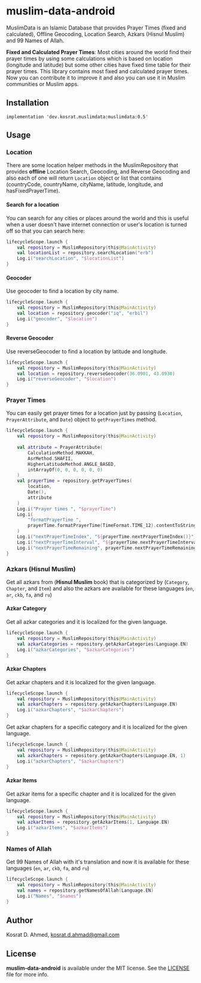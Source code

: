 muslim-data-android
===================

MuslimData is an Islamic Database that provides Prayer Times (fixed and calculated), Offline Geocoding, Location Search, Azkars (Hisnul Muslim) and 99 Names of Allah.

**Fixed and Calculated Prayer Times**:
Most cities around the world find their prayer times by using some calculations which is based on location (longitude and latitude) but some other cities have fixed time table for their prayer times. This library contains most fixed and calculated prayer times. Now you can contribute it to improve it and also you can use it in Muslim communities or Muslim apps.

## Installation
```
implementation 'dev.kosrat.muslimdata:muslimdata:0.5'
```

## Usage

### Location

There are some location helper methods in the MuslimRepository that provides **offline** Location Search, Geocoding, and Reverse Geocoding and also each of one will return `Location` object or list that contains (countryCode, countryName, cityName, latitude, longitude, and hasFixedPrayerTime).


#### Search for a location

You can search for any cities or places around the world and this is useful when a user doesn't have internet connection or user's location is turned off so that you can search here:
```kotlin
lifecycleScope.launch {
    val repository = MuslimRepository(this@MainActivity)
    val locationList = repository.searchLocation("erb")
    Log.i("searchLocation", "$locationList")
}
```

#### Geocoder

Use geocoder to find a location by city name.

```kotlin
lifecycleScope.launch {
    val repository = MuslimRepository(this@MainActivity)
    val location = repository.geocoder("iq", "erbil")
    Log.i("geocoder", "$location")
}
```

#### Reverse Geocoder

Use reverseGeocoder to find a location by latitude and longitude.

```kotlin
lifecycleScope.launch {
    val repository = MuslimRepository(this@MainActivity)
    val location = repository.reverseGeocoder(36.0901, 43.0930)
    Log.i("reverseGeocoder", "$location")
}
```

### Prayer Times

You can easily get prayer times for a location just by passing (`Location`, `PrayerAttribute`, and `Date`) object to `getPrayerTimes` method.

```kotlin
lifecycleScope.launch {
    val repository = MuslimRepository(this@MainActivity)
    
    val attribute = PrayerAttribute(
        CalculationMethod.MAKKAH,
        AsrMethod.SHAFII,
        HigherLatitudeMethod.ANGLE_BASED,
        intArrayOf(0, 0, 0, 0, 0, 0)
    )
    val prayerTime = repository.getPrayerTimes(
        location,
        Date(),
        attribute
    )
    Log.i("Prayer times ", "$prayerTime")
    Log.i(
        "formatPrayerTime ",
        prayerTime.formatPrayerTime(TimeFormat.TIME_12).contentToString()
    )
    Log.i("nextPrayerTimeIndex", "${prayerTime.nextPrayerTimeIndex()}")
    Log.i("nextPrayerTimeInterval", "${prayerTime.nextPrayerTimeInterval()}")
    Log.i("nextPrayerTimeRemaining", prayerTime.nextPrayerTimeRemaining())
}
```

### Azkars (Hisnul Muslim)

Get all azkars from (**Hisnul Muslim** book) that is categorized by (`Category`, `Chapter`, and `Item`) and also the azkars are available for these languages (`en`, `ar`, `ckb`, `fa`, and `ru`)

#### Azkar Category

Get all azkar categories and it is localized for the given language.

```kotlin
lifecycleScope.launch {
    val repository = MuslimRepository(this@MainActivity)
    val azkarCategories = repository.getAzkarCategories(Language.EN)
    Log.i("azkarCategories", "$azkarCategories")
}
```

#### Azkar Chapters

Get azkar chapters and it is localized for the given language.

```kotlin
lifecycleScope.launch {
    val repository = MuslimRepository(this@MainActivity)
    val azkarChapters = repository.getAzkarChapters(Language.EN)
    Log.i("azkarChapters", "$azkarChapters")
}
```

Get azkar chapters for a specific category and it is localized for the given language.

```kotlin
lifecycleScope.launch {
    val repository = MuslimRepository(this@MainActivity)
    val azkarChapters = repository.getAzkarChapters(Language.EN, 1)
    Log.i("azkarChapters", "$azkarChapters")
}
```

#### Azkar Items

Get azkar items for a specific chapter and it is localized for the given language.
```kotlin
lifecycleScope.launch {
    val repository = MuslimRepository(this@MainActivity)
    val azkarItems = repository.getAzkarItems(1, Language.EN)
    Log.i("azkarItems", "$azkarItems")
}
```

### Names of Allah

Get 99 Names of Allah with it's translation and now it is available for these languages (`en`, `ar`, `ckb`, `fa`, and `ru`)

```kotlin
lifecycleScope.launch {
    val repository = MuslimRepository(this@MainActivity)
    val names = repository.getNamesOfAllah(Language.EN)
    Log.i("Names", "$names")
} 
```
## Author

Kosrat D. Ahmed, kosrat.d.ahmad@gmail.com

## License

**muslim-data-android** is available under the MIT license. See the [LICENSE](LICENSE) file for more info.
